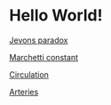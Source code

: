 # Hello World!

[Jevons paradox](jevons)

[Marchetti constant](marchetti)

[Circulation](circulation)

[Arteries](arteries)
